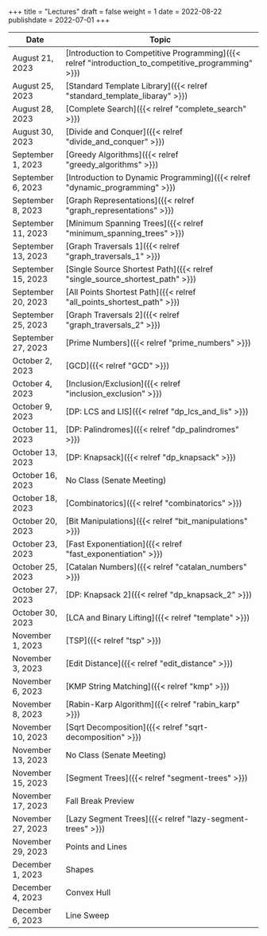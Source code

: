 +++
title = "Lectures"
draft = false
weight = 1
date = 2022-08-22
publishdate = 2022-07-01
+++

| Date               | Topic                                                                                               |
|--------------------|-----------------------------------------------------------------------------------------------------|
| August 21, 2023    | [Introduction to Competitive Programming]({{< relref "introduction_to_competitive_programming" >}}) |
| August 25, 2023    | [Standard Template Library]({{< relref "standard_template_libaray" >}})                             |
| August 28, 2023    | [Complete Search]({{< relref "complete_search" >}})                                                 |
| August 30, 2023    | [Divide and Conquer]({{< relref "divide_and_conquer" >}})                                           |
| September 1, 2023  | [Greedy Algorithms]({{< relref "greedy_algorithms" >}})                                             |
| September 6, 2023  | [Introduction to Dynamic Programming]({{< relref "dynamic_programming" >}})                         |
| September 8, 2023  | [Graph Representations]({{< relref "graph_representations" >}})                                     |
| September 11, 2023 | [Minimum Spanning Trees]({{< relref "minimum_spanning_trees" >}})                                   |
| September 13, 2023 | [Graph Traversals 1]({{< relref "graph_traversals_1" >}})                                           |
| September 15, 2023 | [Single Source Shortest Path]({{< relref "single_source_shortest_path" >}})                         |
| September 20, 2023 | [All Points Shortest Path]({{< relref "all_points_shortest_path" >}})                               |
| September 25, 2023 | [Graph Traversals 2]({{< relref "graph_traversals_2" >}})                                           |
| September 27, 2023 | [Prime Numbers]({{< relref "prime_numbers" >}})                                                     |
| October 2, 2023    | [GCD]({{< relref "GCD" >}})                                                                         |
| October 4, 2023    | [Inclusion/Exclusion]({{< relref "inclusion_exclusion" >}})                                         |
| October 9, 2023    | [DP: LCS and LIS]({{< relref "dp_lcs_and_lis" >}})                                                  |
| October 11, 2023   | [DP: Palindromes]({{< relref "dp_palindromes" >}})                                                  |
| October 13, 2023   | [DP: Knapsack]({{< relref "dp_knapsack" >}})                                                        |
| October 16, 2023   | No Class (Senate Meeting)                                                                           |
| October 18, 2023   | [Combinatorics]({{< relref "combinatorics" >}})                                                     |
| October 20, 2023   | [Bit Manipulations]({{< relref "bit_manipulations" >}})                                             |
| October 23, 2023   | [Fast Exponentiation]({{< relref "fast_exponentiation" >}})                                         |
| October 25, 2023   | [Catalan Numbers]({{< relref "catalan_numbers" >}})                                                 |
| October 27, 2023   | [DP: Knapsack 2]({{< relref "dp_knapsack_2" >}})                                                    |
| October 30, 2023   | [LCA and Binary Lifting]({{< relref "template" >}})                                                 |
| November 1, 2023   | [TSP]({{< relref "tsp" >}})                                                                         |
| November 3, 2023   | [Edit Distance]({{< relref "edit_distance" >}})                                                     |
| November 6, 2023   | [KMP String Matching]({{< relref "kmp" >}})                                                         |
| November 8, 2023   | [Rabin-Karp Algorithm]({{< relref "rabin_karp" >}})                                                 |
| November 10, 2023  | [Sqrt Decomposition]({{< relref "sqrt-decomposition" >}})                                           |
| November 13, 2023  | No Class (Senate Meeting)                                                                           |
| November 15, 2023  | [Segment Trees]({{< relref "segment-trees" >}})                                                     |
| November 17, 2023  | Fall Break Preview                                                                                  |
| November 27, 2023  | [Lazy Segment Trees]({{< relref "lazy-segment-trees" >}})                                           |
| November 29, 2023  | Points and Lines                                                                                    |
| December 1, 2023   | Shapes                                                                                              |
| December 4, 2023   | Convex Hull                                                                                         |
| December 6, 2023   | Line Sweep                                                                                          |
